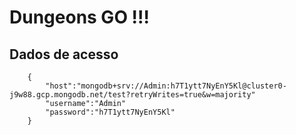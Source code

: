 # Dungeons GO !!!

## Dados de acesso

```
    {
        "host":"mongodb+srv://Admin:h7T1ytt7NyEnY5Kl@cluster0-j9w88.gcp.mongodb.net/test?retryWrites=true&w=majority"
        "username":"Admin"
        "password":"h7T1ytt7NyEnY5Kl"
    }
```
